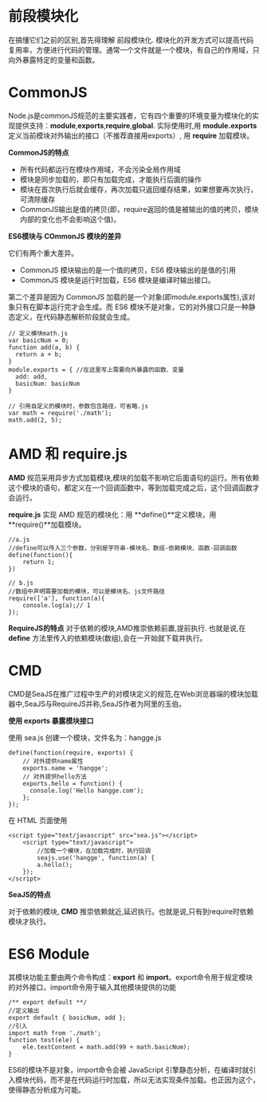 # 前段模块化
在搞懂它们之前的区别,首先得理解 前段模块化. 模块化的开发方式可以提高代码复用率，方便进行代码的管理。通常一个文件就是一个模块，有自己的作用域，只向外暴露特定的变量和函数。

# CommonJS

Node.js是commonJS规范的主要实践者，它有四个重要的环境变量为模块化的实现提供支持：**module**,**exports**,**require**,**global**. 实际使用时,用 **module.exports**定义当前模块对外输出的接口（不推荐直接用exports）, 用 **require** 加载模块。

**CommonJS的特点**
- 所有代码都运行在模块作用域，不会污染全局作用域
- 模块是同步加载的，即只有加载完成，才能执行后面的操作
- 模块在首次执行后就会缓存，再次加载只返回缓存结果，如果想要再次执行，可清除缓存
- CommonJS输出是值的拷贝(即，require返回的值是被输出的值的拷贝，模块内部的变化也不会影响这个值)。

**ES6模块与 COmmonJS 模块的差异**

它们有两个重大差异。
- CommonJS 模块输出的是一个值的拷贝，ES6 模块输出的是值的引用
- CommonJS 模块是运行时加载，ES6 模块是编译时输出接口。

第二个差异是因为 CommonJS 加载的是一个对象(即module.exports属性),该对象只有在脚本运行完才会生成。而 ES6 模块不是对象，它的对外接口只是一种静态定义，在代码静态解析阶段就会生成。

```
// 定义模块math.js
var basicNum = 0;
function add(a, b) {
  return a + b;
}
module.exports = { //在这里写上需要向外暴露的函数、变量
  add: add,
  basicNum: basicNum
}

// 引用自定义的模块时，参数包含路径，可省略.js
var math = require('./math');
math.add(2, 5);
```

# AMD 和 require.js

**AMD** 规范采用异步方式加载模块,模块的加载不影响它后面语句的运行。所有依赖这个模块的语句，都定义在一个回调函数中，等到加载完成之后，这个回调函数才会运行。

**require.js** 实现 AMD 规范的模块化：用 **define()**定义模块，用 **require()**加载模块。


```
//a.js
//define可以传入三个参数，分别是字符串-模块名、数组-依赖模块、函数-回调函数
define(function(){
    return 1;
})

// b.js
//数组中声明需要加载的模块，可以是模块名、js文件路径
require(['a'], function(a){
    console.log(a);// 1
});
```

**RequireJS的特点**
对于依赖的模块,AMD推崇依赖前置,提前执行. 也就是说,在 **define** 方法里传入的依赖模块(数组),会在一开始就下载并执行。


# CMD
CMD是SeaJS在推广过程中生产的对模块定义的规范,在Web浏览器端的模块加载器中,SeaJS与RequireJS并称,SeaJS作者为阿里的玉伯。



**使用 exports 暴露模块接口**

使用 sea.js 创建一个模块，文件名为：hangge.js

```
define(function(require, exports) {
    // 对外提供name属性
    exports.name = 'hangge';
    // 对外提供hello方法
    exports.hello = function() {
      console.log('Hello hangge.com');
    };
});
```

在 HTML 页面使用

```
<script type="text/javascript" src="sea.js"></script>
    <script type="text/javascript">
        //加载一个模块，在加载完成时，执行回调
        seajs.use('hangge', function(a) {
        a.hello();
    });
</script>
```

**SeaJS的特点**

对于依赖的模块, **CMD** 推崇依赖就近,延迟执行。也就是说,只有到require时依赖模块才执行。

# ES6 Module

其模块功能主要由两个命令构成：**export** 和 **import**。export命令用于规定模块的对外接口，import命令用于输入其他模块提供的功能

```
/** export default **/
//定义输出
export default { basicNum, add };
//引入
import math from './math';
function test(ele) {
    ele.textContent = math.add(99 + math.basicNum);
}

```

ES6的模块不是对象，import命令会被 JavaScript 引擎静态分析，在编译时就引入模块代码，而不是在代码运行时加载，所以无法实现条件加载。也正因为这个，使得静态分析成为可能。